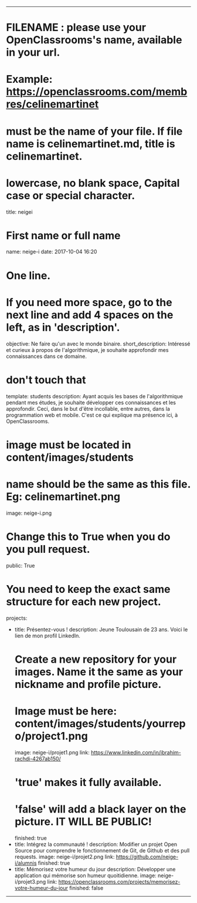 ---

# FILENAME : please use your OpenClassrooms's name, available in your url.
# Example: https://openclassrooms.com/membres/celinemartinet
# must be the name of your file. If file name is celinemartinet.md, title is celinemartinet.
# lowercase, no blank space, Capital case or special character.
title: neigei

# First name or full name
name: neige-i
date: 2017-10-04 16:20

# One line.
# If you need more space, go to the next line and add 4 spaces on the left, as in 'description'.
objective: Ne faire qu'un avec le monde binaire.
short_description: Intéressé et curieux à propos de l'algorithmique, je souhaite approfondir mes connaissances dans ce domaine.

# don't touch that
template: students
description:
    Ayant acquis les bases de l'algorithmique pendant mes études, je souhaite
    développer ces connaissances et les approfondir. Ceci, dans le but d'être
    incollable, entre autres, dans la programmation web et mobile.
    C'est ce qui explique ma présence ici, à OpenClassrooms.

# image must be located in content/images/students
# name should be the same as this file. Eg: celinemartinet.png
image: neige-i.png

# Change this to True when you do you pull request.
public: True

# You need to keep the exact same structure for each new project.
projects:
  - title: Présentez-vous !
    description: Jeune Toulousain de 23 ans. Voici le lien de mon profil LinkedIn.
    # Create a new repository for your images. Name it the same as your nickname and profile picture.
    # Image must be here: content/images/students/yourrepo/project1.png
    image: neige-i/projet1.png
    link: https://www.linkedin.com/in/ibrahim-rachdi-4267ab150/
    # 'true' makes it fully available.
    # 'false' will add a black layer on the picture. IT WILL BE PUBLIC!
    finished: true
  - title: Intégrez la communauté !
    description: Modifier un projet Open Source pour comprendre le fonctionnement de Git, de Github et des pull requests. 
    image: neige-i/projet2.png
    link: https://github.com/neige-i/alumnis
    finished: true
  - title: Mémorisez votre humeur du jour
    description: Développer une application qui mémorise son humeur quoitidienne.
    image: neige-i/projet3.png
    link: https://openclassrooms.com/projects/memorisez-votre-humeur-du-jour
    finished: false
---